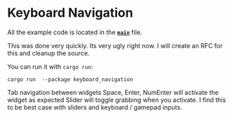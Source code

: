 # Keyboard Navigation
All the example code is located in the __[`main`](src/main.rs)__ file.

This was done very quickly. Its very ugly right now.
I will create an RFC for this and cleanup the source.

<!-- <div align="center">
  <a href="screenshot.png">
    <img src="screenshot.png" height="640px">
  </a>
</div> -->

You can run it with `cargo run`:
```
cargo run  --package keyboard_navigation
```

Tab navigation between widgets
Space, Enter, NumEnter will activate the widget as expected
Slider will toggle grabbing when you activate. I find this to be best case with sliders and keyboard / gamepad inputs.

